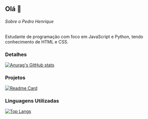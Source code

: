 ## Olá 👋

###### Sobre o Pedro Henrique
Estudante de programação com foco em JavaScript e Python, tendo conhecimento de HTML e CSS.

### Detalhes

[![Anurag's GitHub stats](https://github-readme-stats.vercel.app/api?username=PedroHNRQE&show_icons=true&theme=dark)](https://github.com/anuraghazra/github-readme-stats)

### Projetos

[![Readme Card](https://github-readme-stats.vercel.app/api/pin/?username=PedroHNRQE&repo=Variavel&theme=dark)](https://github.com/anuraghazra/github-readme-stats)

### Linguagens Utilizadas 

[![Top Langs](https://github-readme-stats.vercel.app/api/top-langs/?username=PedroHNRQE&layout=compact)](https://github.com/anuraghazra/github-readme-stats)
